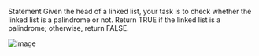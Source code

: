 Statement
Given the head of a linked list, your task is to check whether the linked list is a palindrome or not. Return TRUE if the linked list is a palindrome; otherwise, return FALSE.

![image](https://github.com/Azitt/Leetcode/assets/32965166/6326ffae-e67c-44fc-b171-3bda3dd061c8)
